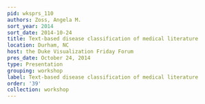```yaml
---
pid: wksprs_110
authors: Zoss, Angela M.
sort_year: 2014
sort_date: 2014-10-24
title: Text-based disease classification of medical literature
location: Durham, NC
host: the Duke Visualization Friday Forum
pres_date: October 24, 2014
type: Presentation
grouping: workshop
label: Text-based disease classification of medical literature
order: '39'
collection: workshop
---
```

